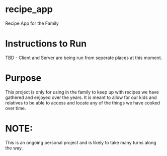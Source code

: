 # recipe_app
Recipe App for the Family

# Instructions to Run
TBD - Client and Server are being run from seperate places at this moment. 

# Purpose
This project is only for using in the family to keep up with recipes we have gathered and enjoyed over the years. It is meant to allow for our kids 
and relatives to be able to access and locate any of the things we have cooked over time. 

# NOTE: 
This is an ongoing personal project and is likely to take many turns along the way. 
